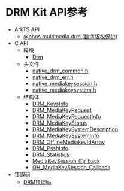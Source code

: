 # DRM Kit API参考

- ArkTS API
  - [@ohos.multimedia.drm (数字版权保护)](js-apis-drm.md)
- C API
  - 模块
    - [Drm](_drm.md)
  - 头文件
    - [native_drm_common.h](native__drm__common_8h.md)
    - [native_drm_err.h](native__drm__err_8h.md)
    - [native_mediakeysession.h](native__mediakeysession_8h.md)
    - [native_mediakeysystem.h](native__mediakeysystem_8h.md)
  - 结构体
    - [DRM_KeysInfo](_d_r_m___keys_info.md)
    - [DRM_MediaKeyRequest](_d_r_m___media_key_request.md)
    - [DRM_MediaKeyRequestInfo](_d_r_m___media_key_request_info.md)
    - [DRM_MediaKeyStatus](_d_r_m___media_key_status.md)
    - [DRM_MediaKeySystemDescription](_d_r_m___media_key_system_description.md)
    - [DRM_MediaKeySystemInfo](_d_r_m___media_key_system_info.md)
    - [DRM_OfflineMediakeyIdArray](_d_r_m___offline_mediakey_id_array.md)
    - [DRM_PsshInfo](_d_r_m___pssh_info.md)
    - [DRM_Statistics](_d_r_m___statistics.md)
    - [MediaKeySession_Callback](_media_key_session___callback.md)
    - [OH_MediaKeySession_Callback](_o_h___media_key_session___callback.md)
- 错误码
  - [DRM错误码](errorcode-drm.md)
